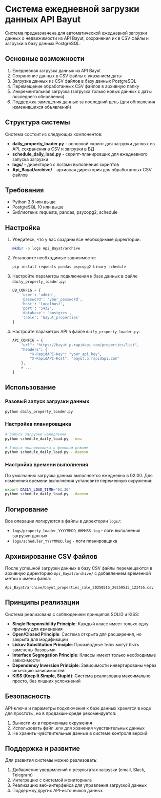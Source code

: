 # Система ежедневной загрузки данных API Bayut

Система предназначена для автоматической ежедневной загрузки данных о недвижимости из API Bayut, сохранения их в CSV файлы и загрузки в базу данных PostgreSQL.

## Основные возможности

1. Ежедневная загрузка данных из API Bayut
2. Сохранение данных в CSV файлы с указанием даты
3. Загрузка данных из CSV файлов в базу данных PostgreSQL
4. Перемещение обработанных CSV файлов в архивную папку
5. Инкрементальная загрузка (загрузка только новых данных с даты последнего обновления)
6. Поддержка замещения данных за последний день (для обновления изменившихся объявлений)

## Структура системы

Система состоит из следующих компонентов:

- **daily_property_loader.py** - основной скрипт для загрузки данных из API, сохранения в CSV и загрузки в БД
- **schedule_daily_load.py** - скрипт-планировщик для ежедневного запуска загрузки
- **logs/** - директория с логами выполнения скриптов
- **Api_Bayat/archive/** - архивная директория для обработанных CSV файлов

## Требования

- Python 3.8 или выше
- PostgreSQL 10 или выше
- Библиотеки: requests, pandas, psycopg2, schedule

## Настройка

1. Убедитесь, что у вас созданы все необходимые директории:
   ```bash
   mkdir -p logs Api_Bayat/archive
   ```

2. Установите необходимые зависимости:
   ```bash
   pip install requests pandas psycopg2-binary schedule
   ```

3. Настройте параметры подключения к базе данных в файле `daily_property_loader.py`:
   ```python
   DB_CONFIG = {
       'user': 'admin',
       'password': 'your_password',
       'host': 'localhost',
       'port': '5432',
       'database': 'postgres',
       'table': 'bayut_properties'
   }
   ```

4. Настройте параметры API в файле `daily_property_loader.py`:
   ```python
   API_CONFIG = {
       "url": "https://bayut.p.rapidapi.com/properties/list",
       "headers": {
           "X-RapidAPI-Key": "your_api_key",
           "X-RapidAPI-Host": "bayut.p.rapidapi.com"
       },
       # ...
   }
   ```

## Использование

### Разовый запуск загрузки данных

```bash
python daily_property_loader.py
```

### Настройка планировщика

```bash
# Запуск загрузки немедленно
python schedule_daily_load.py --now

# Запуск планировщика в фоновом режиме
python schedule_daily_load.py --daemon
```

### Настройка времени выполнения

По умолчанию загрузка данных выполняется ежедневно в 02:00. Для изменения времени выполнения установите переменную окружения:

```bash
export DAILY_LOAD_TIME="03:30"
python schedule_daily_load.py --daemon
```

## Логирование

Все операции логируются в файлы в директории `logs/`:

- `logs/property_loader_YYYYMMDD_HHMMSS.log` - логи выполнения загрузки данных
- `logs/scheduler_YYYYMMDD.log` - логи планировщика

## Архивирование CSV файлов

После успешной загрузки данных в базу CSV файлы перемещаются в архивную директорию `Api_Bayat/archive/` с добавлением временной метки к имени файла:

```
Api_Bayat/archive/bayut_properties_sale_20250515_20250515_123456.csv
```

## Принципы реализации

Система реализована с соблюдением принципов SOLID и KISS:

- **Single Responsibility Principle**: Каждый класс имеет только одну причину для изменения
- **Open/Closed Principle**: Система открыта для расширения, но закрыта для модификации
- **Liskov Substitution Principle**: Производные типы могут быть заменены базовыми
- **Interface Segregation Principle**: Классы имеют только необходимые зависимости
- **Dependency Inversion Principle**: Зависимости инвертированы через инъекцию зависимостей
- **KISS (Keep It Simple, Stupid)**: Система реализована максимально просто, без лишних усложнений

## Безопасность

API-ключи и параметры подключения к базе данных хранятся в коде для простоты, но в продакшн-среде рекомендуется:

1. Вынести их в переменные окружения
2. Использовать файл .env для хранения чувствительных данных
3. Не хранить чувствительные данные в системе контроля версий

## Поддержка и развитие

Для развития системы можно реализовать:

1. Добавление уведомлений о результатах загрузки (email, Slack, Telegram)
2. Интеграцию с системой мониторинга
3. Реализацию веб-интерфейса для управления загрузкой данных
4. Поддержку других API-источников данных 